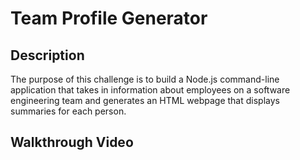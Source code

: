 # Team Profile Generator
 
## Description
The purpose of this challenge is to build a Node.js command-line application that takes in information about employees on a software engineering team and generates an HTML webpage that displays summaries for each person. 

## Walkthrough Video
